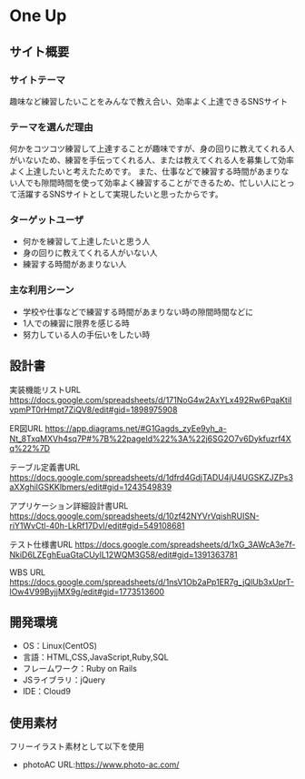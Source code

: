 # One Up


## サイト概要

### サイトテーマ
趣味など練習したいことをみんなで教え合い、効率よく上達できるSNSサイト
​
### テーマを選んだ理由
何かをコツコツ練習して上達することが趣味ですが、身の回りに教えてくれる人がいないため、練習を手伝ってくれる人、または教えてくれる人を募集して効率よく上達したいと考えたためです。
また、仕事などで練習する時間があまりない人でも隙間時間を使って効率よく練習することができるため、忙しい人にとって活躍するSNSサイトとして実現したいと思ったからです。
​
### ターゲットユーザ
- 何かを練習して上達したいと思う人
- 身の回りに教えてくれる人がいない人
- 練習する時間があまりない人
​
### 主な利用シーン
<!--どのような時に使うのかの状況を記載すること-->
- 学校や仕事などで練習する時間があまりない時の隙間時間などに
- 1人での練習に限界を感じる時
- 努力している人の手伝いをしたい時

## 設計書
実装機能リストURL
https://docs.google.com/spreadsheets/d/171NoG4w2AxYLx492Rw6PqaKtiIvpmPT0rHmpt7ZiQV8/edit#gid=1898975908

ER図URL
https://app.diagrams.net/#G1Gagds_zyEe9yh_a-Nt_8TxqMXVh4sq7P#%7B%22pageId%22%3A%22j6SG2O7v6Dykfuzrf4Xq%22%7D

テーブル定義書URL
https://docs.google.com/spreadsheets/d/1dfrd4GdjTADU4jU4UGSKZJZPs3aXXghilGSKKlbmers/edit#gid=1243549839

アプリケーション詳細設計書URL
https://docs.google.com/spreadsheets/d/10zf42NYVrVqishRUISN-riY1WvCtl-40h-LkRf17DvI/edit#gid=549108681

テスト仕様書URL
https://docs.google.com/spreadsheets/d/1xG_3AWcA3e7f-NkiD6LZEghEuaGtaCUylL12WQM3G58/edit#gid=1391363781

WBS URL
https://docs.google.com/spreadsheets/d/1nsV1Ob2aPp1ER7g_jQlUb3xUprT-lOw4V99ByjjMX9g/edit#gid=1773513600
​
## 開発環境
- OS：Linux(CentOS)
- 言語：HTML,CSS,JavaScript,Ruby,SQL
- フレームワーク：Ruby on Rails
- JSライブラリ：jQuery
- IDE：Cloud9
​
## 使用素材
フリーイラスト素材として以下を使用
- photoAC URL:https://www.photo-ac.com/
